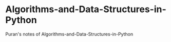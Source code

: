 # Algorithms-and-Data-Structures-in-Python
 Puran's notes of Algorithms-and-Data-Structures-in-Python

